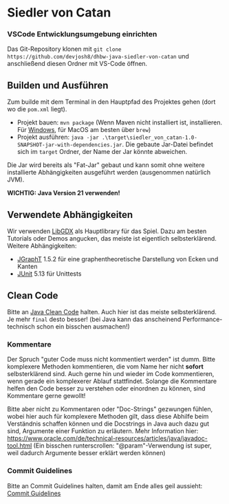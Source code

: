 # Siedler von Catan

### VSCode Entwicklungsumgebung einrichten

Das Git-Repository klonen mit `git clone https://github.com/devjosh8/dhbw-java-siedler-von-catan` und anschließend diesen Ordner mit VS-Code öffnen.

## Builden und Ausführen

Zum builde mit dem Terminal in den Hauptpfad des Projektes gehen (dort wo die `pom.xml` liegt).
- Projekt bauen: `mvn package` (Wenn Maven nicht installiert ist, installieren. Für [Windows](https://maven.apache.org/), für MacOS am besten über `brew`)
- Projekt ausführen: `java -jar .\target\siedler_von_catan-1.0-SNAPSHOT-jar-with-dependencies.jar`. Die gebaute Jar-Datei befindet sich im `target` Ordner, der Name der Jar könnte abweichen.

Die Jar wird bereits als "Fat-Jar" gebaut und kann somit ohne weitere installierte Abhängigkeiten ausgeführt werden (ausgenommen natürlich JVM).

**WICHTIG: Java Version 21 verwenden!**

## Verwendete Abhängigkeiten

Wir verwenden [LibGDX](https://libgdx.com/wiki/) als Hauptlibrary für das Spiel. Dazu am besten Tutorials oder Demos angucken, das meiste ist eigentlich selbsterklärend.
Weitere Abhängigkeiten:
* [JGraphT](https://jgrapht.org/) 1.5.2 für eine graphentheoretische Darstellung von Ecken und Kanten
* [JUnit](https://junit.org/junit5/) 5.13 für Unittests

## Clean Code

Bitte an [Java Clean Code](https://www.baeldung.com/java-clean-code) halten. Auch hier ist das meiste selbsterklärend. Je mehr `final` desto besser! (bei Java kann das anscheinend Performance-technisch schon ein bisschen ausmachen!)

### Kommentare
Der Spruch "guter Code muss nicht kommentiert werden" ist dumm. Bitte komplexere Methoden kommentieren, die vom Name her nicht **sofort** selbsterklärend sind. Auch gerne hin und wieder im Code kommentieren, 
wenn gerade ein komplexerer Ablauf stattfindet. Solange die Kommentare helfen den Code besser zu verstehen oder einordnen zu können, sind Kommentare gerne gewollt!

Bitte aber nicht zu Kommentaren oder "Doc-Strings" gezwungen fühlen, wobei hier auch für komplexere Methoden gilt, dass diese Abhilfe beim Verständnis schaffen können und die Docstrings in Java auch dazu gut sind,
Argumente einer Funktion zu erläutern. Mehr Information hier: https://www.oracle.com/de/technical-resources/articles/java/javadoc-tool.html (Ein bisschen runterscrollen: "@param"-Verwendung ist super, weil dadurch Argumente
besser erklärt werden können)

### Commit Guidelines

Bitte an Commit Guidelines halten, damit am Ende alles geil aussieht: [Commit Guidelines](https://www.conventionalcommits.org/en/v1.0.0/#summary)



